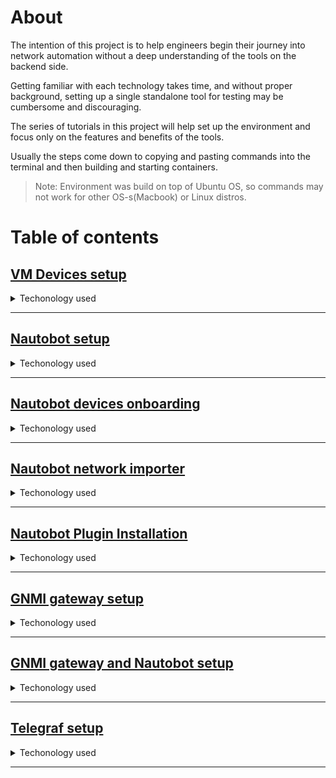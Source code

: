 # About

The intention of this project is to help engineers begin their journey into network automation without a deep understanding of the tools on the backend side.

Getting familiar with each technology takes time, and without proper background, setting up a single standalone tool for testing may be cumbersome and discouraging.

The series of tutorials in this project will help set up the environment and focus only on the features and benefits of the tools.

Usually the steps come down to copying and pasting commands into the terminal and then building and starting containers.

> Note: Environment was build on top of Ubuntu OS, so commands may not work for other OS-s(Macbook) or Linux distros.


# Table of contents

## [VM Devices setup](./01-VM-Devices-setup)

<details><summary>Techonology used</summary>
<code>

- Arista
- KVM
- Linux Bridging brctl
- virsh
</code>
</details>

------------------------------------------------------------------

## [Nautobot setup](./02-Nautobot-setup)

<details><summary>Techonology used</summary>
<code>

- Nautobot 
- GIT
- Docker
- docker-compose
- Python3
</code>
</details>

-------------------------------------------------------------------------

## [Nautobot devices onboarding](./03-Nautobot-devices-onboarding)

<details><summary>Techonology used</summary>
<code>

- Nautobot 
- GIT
- Docker
- docker-compose
- Python3
- Nauotobot Plugin - device onboarding
</code>
</details>

-------------------------------------------------------------------------

## [Nautobot network importer](./04-Nautobot-network-importer)

<details><summary>Techonology used</summary>
<code>

- Nautobot
- GIT
- Docker
- docker-compose
- Python3
- Network importer
</code>
</details>

-------------------------------------------------------------------------

## [Nautobot Plugin Installation](./05-Nautobot-custom-plugin-installation)

<details><summary>Techonology used</summary>
<code>

- Nautobot
- GIT
- Docker
- docker-compose
- Python3
- Nauotobot Plugin - Interfaces telemetry
- Nauotobot Plugin - SSOT(Single Source of Truth)
</code>
</details>

-------------------------------------------------------------------------

## [GNMI gateway setup](./06-GNMI-gateway)

<details><summary>Techonology used</summary>
<code>

- Nautobot
- GIT
- docker-compose
- Python3
- GNMI gateway
- Prometheus
</code>
</details>

-------------------------------------------------------------------------

## [GNMI gateway and Nautobot setup](./07-GNMI-gateway-and-Nautobot)

<details><summary>Techonology used</summary>
<code>

- Nautobot
- GIT
- docker-compose
- Python3
- GNMI gateway
- Nautobot GO client
- Nauotobot Plugin - Interfaces telemetry
</code>
</details>

-------------------------------------------------------------------------

## [Telegraf setup](./08-Telegraf-setup)

<details><summary>Techonology used</summary>
<code>

- Telegraf
- SNMP
- Prometheus
</code>
</details>

-------------------------------------------------------------------------